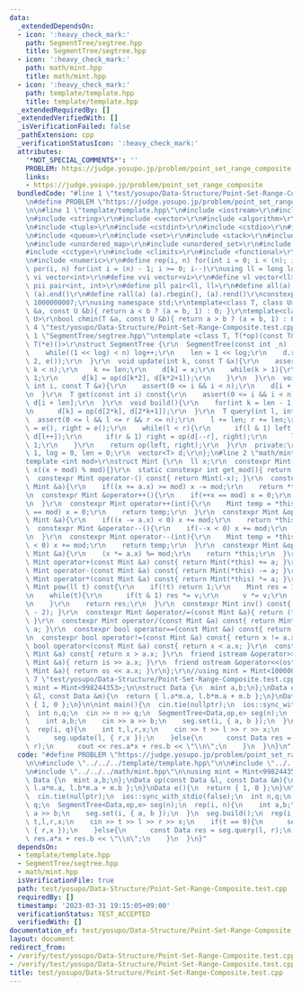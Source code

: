 ```yaml
---
data:
  _extendedDependsOn:
  - icon: ':heavy_check_mark:'
    path: SegmentTree/segtree.hpp
    title: SegmentTree/segtree.hpp
  - icon: ':heavy_check_mark:'
    path: math/mint.hpp
    title: math/mint.hpp
  - icon: ':heavy_check_mark:'
    path: template/template.hpp
    title: template/template.hpp
  _extendedRequiredBy: []
  _extendedVerifiedWith: []
  _isVerificationFailed: false
  _pathExtension: cpp
  _verificationStatusIcon: ':heavy_check_mark:'
  attributes:
    '*NOT_SPECIAL_COMMENTS*': ''
    PROBLEM: https://judge.yosupo.jp/problem/point_set_range_composite
    links:
    - https://judge.yosupo.jp/problem/point_set_range_composite
  bundledCode: "#line 1 \"test/yosupo/Data-Structure/Point-Set-Range-Composite.test.cpp\"\
    \n#define PROBLEM \"https://judge.yosupo.jp/problem/point_set_range_composite\"\
    \n\n#line 1 \"template/template.hpp\"\n#include <iostream>\r\n#include <cmath>\r\
    \n#include <string>\r\n#include <vector>\r\n#include <algorithm>\r\n#include <utility>\r\
    \n#include <tuple>\r\n#include <cstdint>\r\n#include <cstdio>\r\n#include <map>\r\
    \n#include <queue>\r\n#include <set>\r\n#include <stack>\r\n#include <deque>\r\
    \n#include <unordered_map>\r\n#include <unordered_set>\r\n#include <bitset>\r\n\
    #include <cctype>\r\n#include <climits>\r\n#include <functional>\r\n#include <cassert>\r\
    \n#include <numeric>\r\n#define rep(i, n) for(int i = 0; i < (n); i++)\r\n#define\
    \ per(i, n) for(int i = (n) - 1; i >= 0; i--)\r\nusing ll = long long;\r\n#define\
    \ vi vector<int>\r\n#define vvi vector<vi>\r\n#define vl vector<ll>\r\n#define\
    \ pii pair<int, int>\r\n#define pll pair<ll, ll>\r\n#define all(a) (a).begin(),\
    \ (a).end()\r\n#define rall(a) (a).rbegin(), (a).rend()\r\nconstexpr int mod =\
    \ 1000000007;\r\nusing namespace std;\r\ntemplate<class T, class U>\r\nbool chmax(T\
    \ &a, const U &b){ return a < b ? (a = b, 1) : 0; }\r\ntemplate<class T, class\
    \ U>\r\nbool chmin(T &a, const U &b){ return a > b ? (a = b, 1) : 0; }\n#line\
    \ 4 \"test/yosupo/Data-Structure/Point-Set-Range-Composite.test.cpp\"\n\n#line\
    \ 1 \"SegmentTree/segtree.hpp\"\ntemplate <class T, T(*op)(const T&,const T&),\
    \ T(*e)()>\r\nstruct SegmentTree {\r\n  SegmentTree(const int _n) : n(_n){\r\n\
    \    while((1 << log) < n) log++;\r\n    len = 1 << log;\r\n    d.resize(len *\
    \ 2, e());\r\n  }\r\n  void update(int k, const T &x){\r\n    assert(0 <= k &&\
    \ k < n);\r\n    k += len;\r\n    d[k] = x;\r\n    while(k > 1){\r\n      k >>=\
    \ 1;\r\n      d[k] = op(d[k*2], d[k*2+1]);\r\n    }\r\n  }\r\n  void set(const\
    \ int i, const T &x){\r\n    assert(0 <= i && i < n);\r\n    d[i + len] = x;\r\
    \n  }\r\n  T get(const int i) const{\r\n    assert(0 <= i && i < n);\r\n    return\
    \ d[i + len];\r\n  }\r\n  void build(){\r\n    for(int k = len - 1; k >= 1; k--)\r\
    \n      d[k] = op(d[2*k], d[2*k+1]);\r\n  }\r\n  T query(int l, int r){\r\n  \
    \  assert(0 <= l && l <= r && r <= n);\r\n    l += len; r += len;\r\n    T left\
    \ = e(), right = e();\r\n    while(l < r){\r\n      if(l & 1) left = op(left,\
    \ d[l++]);\r\n      if(r & 1) right = op(d[--r], right);\r\n      l >>= 1; r >>=\
    \ 1;\r\n    }\r\n    return op(left, right);\r\n  }\r\n  private:\r\n  int n =\
    \ 1, log = 0, len = 0;\r\n  vector<T> d;\r\n};\n#line 2 \"math/mint.hpp\"\n\r\n\
    template <int mod>\r\nstruct Mint {\r\n  ll x;\r\n  constexpr Mint(ll x = 0) :\
    \ x((x + mod) % mod){}\r\n  static constexpr int get_mod(){ return mod; }\r\n\
    \  constexpr Mint operator-() const{ return Mint(-x); }\r\n  constexpr Mint operator+=(const\
    \ Mint &a){\r\n    if((x += a.x) >= mod) x -= mod;\r\n    return *this;\r\n  }\r\
    \n  constexpr Mint &operator++(){\r\n    if(++x == mod) x = 0;\r\n    return *this;\r\
    \n  }\r\n  constexpr Mint operator++(int){\r\n    Mint temp = *this;\r\n    if(++x\
    \ == mod) x = 0;\r\n    return temp;\r\n  }\r\n  constexpr Mint &operator-=(const\
    \ Mint &a){\r\n    if((x -= a.x) < 0) x += mod;\r\n    return *this;\r\n  }\r\n\
    \  constexpr Mint &operator--(){\r\n    if(--x < 0) x += mod;\r\n    return *this;\r\
    \n  }\r\n  constexpr Mint operator--(int){\r\n    Mint temp = *this;\r\n    if(--x\
    \ < 0) x += mod;\r\n    return temp;\r\n  }\r\n  constexpr Mint &operator*=(const\
    \ Mint &a){\r\n    (x *= a.x) %= mod;\r\n    return *this;\r\n  }\r\n  constexpr\
    \ Mint operator+(const Mint &a) const{ return Mint(*this) += a; }\r\n  constexpr\
    \ Mint operator-(const Mint &a) const{ return Mint(*this) -= a; }\r\n  constexpr\
    \ Mint operator*(const Mint &a) const{ return Mint(*this) *= a; }\r\n  constexpr\
    \ Mint pow(ll t) const{\r\n    if(!t) return 1;\r\n    Mint res = 1, v = *this;\r\
    \n    while(t){\r\n      if(t & 1) res *= v;\r\n      v *= v;\r\n      t >>= 1;\r\
    \n    }\r\n    return res;\r\n  }\r\n  constexpr Mint inv() const{ return pow(mod\
    \ - 2); }\r\n  constexpr Mint &operator/=(const Mint &a){ return (*this) *= a.inv();\
    \ }\r\n  constexpr Mint operator/(const Mint &a) const{ return Mint(*this) /=\
    \ a; }\r\n  constexpr bool operator==(const Mint &a) const{ return x == a.x; }\r\
    \n  constexpr bool operator!=(const Mint &a) const{ return x != a.x; }\r\n  constexpr\
    \ bool operator<(const Mint &a) const{ return x < a.x; }\r\n  constexpr bool operator>(const\
    \ Mint &a) const{ return x > a.x; }\r\n  friend istream &operator>>(istream &is,\
    \ Mint &a){ return is >> a.x; }\r\n  friend ostream &operator<<(ostream &os, const\
    \ Mint &a){ return os << a.x; }\r\n};\r\n//using mint = Mint<1000000007>;\n#line\
    \ 7 \"test/yosupo/Data-Structure/Point-Set-Range-Composite.test.cpp\"\n\nusing\
    \ mint = Mint<998244353>;\n\nstruct Data {\n  mint a,b;\n};\nData op(const Data\
    \ &l, const Data &m){\n  return { l.a*m.a, l.b*m.a + m.b };\n}\nData e(){\n  return\
    \ { 1, 0 };\n}\n\nint main(){\n  cin.tie(nullptr);\n  ios::sync_with_stdio(false);\n\
    \  int n,q;\n  cin >> n >> q;\n  SegmentTree<Data,op,e> seg(n);\n  rep(i, n){\n\
    \    int a,b;\n    cin >> a >> b;\n    seg.set(i, { a, b });\n  }\n  seg.build();\n\
    \  rep(i, q){\n    int t,l,r,x;\n    cin >> t >> l >> r >> x;\n    if(t == 0){\n\
    \      seg.update(l, { r,x });\n    }else{\n      const Data res = seg.query(l,\
    \ r);\n      cout << res.a*x + res.b << \"\\n\";\n    }\n  }\n}\n"
  code: "#define PROBLEM \"https://judge.yosupo.jp/problem/point_set_range_composite\"\
    \n\n#include \"../../../template/template.hpp\"\n\n#include \"../../../SegmentTree/segtree.hpp\"\
    \n#include \"../../../math/mint.hpp\"\n\nusing mint = Mint<998244353>;\n\nstruct\
    \ Data {\n  mint a,b;\n};\nData op(const Data &l, const Data &m){\n  return {\
    \ l.a*m.a, l.b*m.a + m.b };\n}\nData e(){\n  return { 1, 0 };\n}\n\nint main(){\n\
    \  cin.tie(nullptr);\n  ios::sync_with_stdio(false);\n  int n,q;\n  cin >> n >>\
    \ q;\n  SegmentTree<Data,op,e> seg(n);\n  rep(i, n){\n    int a,b;\n    cin >>\
    \ a >> b;\n    seg.set(i, { a, b });\n  }\n  seg.build();\n  rep(i, q){\n    int\
    \ t,l,r,x;\n    cin >> t >> l >> r >> x;\n    if(t == 0){\n      seg.update(l,\
    \ { r,x });\n    }else{\n      const Data res = seg.query(l, r);\n      cout <<\
    \ res.a*x + res.b << \"\\n\";\n    }\n  }\n}"
  dependsOn:
  - template/template.hpp
  - SegmentTree/segtree.hpp
  - math/mint.hpp
  isVerificationFile: true
  path: test/yosupo/Data-Structure/Point-Set-Range-Composite.test.cpp
  requiredBy: []
  timestamp: '2023-03-31 19:15:05+09:00'
  verificationStatus: TEST_ACCEPTED
  verifiedWith: []
documentation_of: test/yosupo/Data-Structure/Point-Set-Range-Composite.test.cpp
layout: document
redirect_from:
- /verify/test/yosupo/Data-Structure/Point-Set-Range-Composite.test.cpp
- /verify/test/yosupo/Data-Structure/Point-Set-Range-Composite.test.cpp.html
title: test/yosupo/Data-Structure/Point-Set-Range-Composite.test.cpp
---
```

